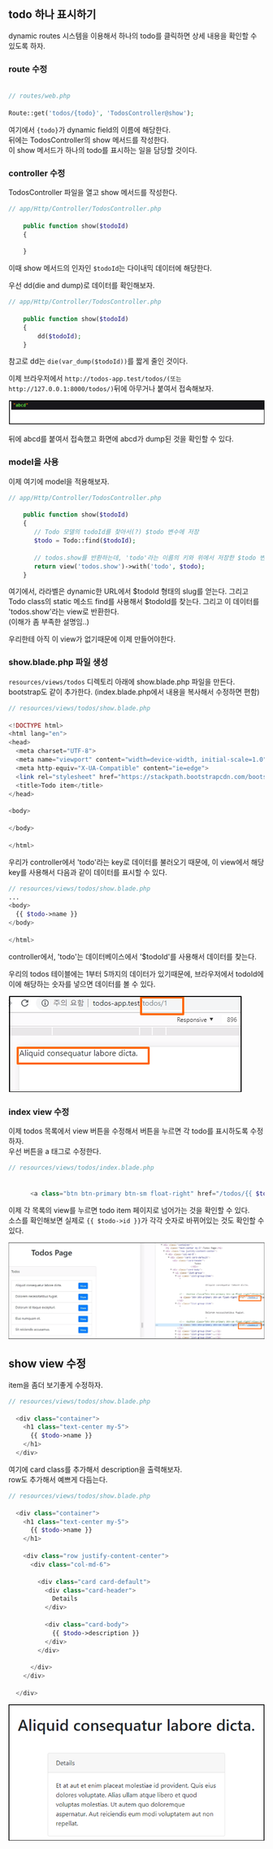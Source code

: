 
## todo 하나 표시하기  

dynamic routes 시스템을 이용해서 하나의 todo를 클릭하면 상세 내용을 확인할 수
있도록 하자.  

### route 수정  

```php

// routes/web.php

Route::get('todos/{todo}', 'TodosController@show');
```
여기에서 ``{todo}``가 dynamic field의 이름에 해당한다.  
뒤에는 TodosController의 show 메서드를 작성한다.  
이 show 메서드가 하나의 todo를 표시하는 일을 담당할 것이다.  

### controller 수정  

TodosController 파일을 열고 show 메서드를 작성한다.  

```php
// app/Http/Controller/TodosController.php

    public function show($todoId)
    {
        
    }
```
이때 show 메서드의 인자인 ``$todoId``는 다이내믹 데이터에 해당한다.  

우선 dd(die and dump)로 데이터를 확인해보자.  

```php
// app/Http/Controller/TodosController.php

    public function show($todoId)
    {
        dd($todoId);    
    }
```
참고로 dd는 ``die(var_dump($todoId))``를 짧게 줄인 것이다.  

이제 브라우저에서 ``http://todos-app.test/todos/(또는 http://127.0.0.1:8000/todos/)``뒤에 아무거나 붙여서
접속해보자. 

![screen](./Todos_app7.png)  

뒤에 abcd를 붙여서 접속했고 화면에 abcd가 dump된 것을 확인할 수 있다.  

### model을 사용  

이제 여기에 model을 적용해보자.  
```php
// app/Http/Controller/TodosController.php

    public function show($todoId)
    {
       // Todo 모델의 todoId를 찾아서(?) $todo 변수에 저장
       $todo = Todo::find($todoId);

       // todos.show를 반환하는데, 'todo'라는 이름의 키와 위에서 저장한 $todo 변수를 같이 반환함.
       return view('todos.show')->with('todo', $todo);
    }
```

여기에서, 라라벨은 dynamic한 URL에서 $todoId 형태의 slug를 얻는다. 그리고 Todo
class의 static 메소드 find를 사용해서 $todoId를 찾는다. 그리고 이 데이터를
'todos.show'라는 view로 반환한다.  
(이해가 좀 부족한 설명임..)  

우리한테 아직 이 view가 없기때문에 이제 만들어야한다.  

### show.blade.php 파일 생성  

``resources/views/todos`` 디렉토리 아래에 show.blade.php 파일을 만든다.  
bootstrap도 같이 추가한다. (index.blade.php에서 내용을 복사해서 수정하면 편함)  

```php
// resources/views/todos/show.blade.php

<!DOCTYPE html>
<html lang="en">
<head>
  <meta charset="UTF-8">
  <meta name="viewport" content="width=device-width, initial-scale=1.0">
  <meta http-equiv="X-UA-Compatible" content="ie=edge">
  <link rel="stylesheet" href="https://stackpath.bootstrapcdn.com/bootstrap/4.3.1/css/bootstrap.min.css" integrity="sha384-ggOyR0iXCbMQv3Xipma34MD+dH/1fQ784/j6cY/iJTQUOhcWr7x9JvoRxT2MZw1T" crossorigin="anonymous">
  <title>Todo item</title>
</head>

<body>
	
</body>

</html>
```

우리가 controller에서 'todo'라는 key로 데이터를 불러오기 때문에, 이 view에서
해당 key를 사용해서 다음과 같이 데이터를 표시할 수 있다.  

```php
// resources/views/todos/show.blade.php
...
<body>
  {{ $todo->name }}	
</body>

</html>
```
controller에서, 'todo'는 데이터베이스에서 '$todoId'를 사용해서 데이터를 찾는다.  

우리의 todos 테이블에는 1부터 5까지의 데이터가 있기때문에, 브라우저에서 todoId에
이에 해당하는 숫자를 넣으면 데이터를 볼 수 있다.  

![screen](./Todos_app8.png)  

### index view 수정  

이제 todos 목록에서 view 버튼을 수정해서 버튼을 누르면 각 todo를 표시하도록 수정하자.  
우선 버튼을 a 태그로 수정한다.  

```php
// resources/views/todos/index.blade.php  


      <a class="btn btn-primary btn-sm float-right" href="/todos/{{ $todo->id }}">View</a>
```
이제 각 목록의 view를 누르면 todo item 페이지로 넘어가는 것을 확인할 수 있다.  
소스를 확인해보면 실제로 ``{{ $todo->id }}``가 각각 숫자로 바뀌어있는 것도
확인할 수 있다.  

![screen](./Todos_app9.png)  


## show view 수정  

item을 좀더 보기좋게 수정하자.  

```php 
// resources/views/todos/show.blade.php  

  <div class="container">
    <h1 class="text-center my-5">
      {{ $todo->name }}	
    </h1>
  </div>
```
여기에 card class를 추가해서 description을 출력해보자.  
row도 추가해서 예쁘게 다듬는다.  

```php 
// resources/views/todos/show.blade.php  

  <div class="container">
    <h1 class="text-center my-5">
      {{ $todo->name }}	
    </h1>
  
    <div class="row justify-content-center">
      <div class="col-md-6">

        <div class="card card-default">
          <div class="card-header">
            Details
          </div>

          <div class="card-body">
            {{ $todo->description }}
          </div>
        </div>

      </div>
    </div>
    
  </div>
```  
![screen](./Todos_app10.png)  

